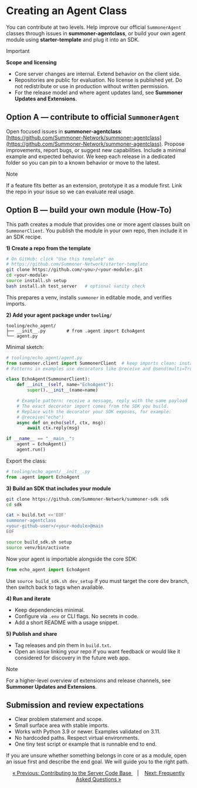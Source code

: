 # Creating an Agent Class

You can contribute at two levels. Help improve our official `SummonerAgent` classes through issues in **summoner-agentclass**, or build your own agent module using **starter-template** and plug it into an SDK.

> [!IMPORTANT]
> **Scope and licensing**
>
> * Core server changes are internal. Extend behavior on the client side.
> * Repositories are public for evaluation. No license is published yet. Do not redistribute or use in production without written permission.
> * For the release model and where agent updates land, see **Summoner Updates and Extensions**.

## Option A — contribute to official `SummonerAgent`

Open focused issues in **summoner-agentclass**: [https://github.com/Summoner-Network/summoner-agentclass](https://github.com/Summoner-Network/summoner-agentclass).
Propose improvements, report bugs, or suggest new capabilities. Include a minimal example and expected behavior. We keep each release in a dedicated folder so you can pin to a known behavior or move to the latest.

> [!NOTE]
> If a feature fits better as an extension, prototype it as a module first. Link the repo in your issue so we can evaluate real usage.

## Option B — build your own module (How-To)

This path creates a module that provides one or more agent classes built on `SummonerClient`. You publish the module in your own repo, then include it in an SDK recipe.

**1) Create a repo from the template**

```bash
# On GitHub: click "Use this template" on
# https://github.com/Summoner-Network/starter-template
git clone https://github.com/<you>/<your-module>.git
cd <your-module>
source install.sh setup
bash install.sh test_server   # optional sanity check
```

This prepares a venv, installs `summoner` in editable mode, and verifies imports.

**2) Add your agent package under `tooling/`**

```
tooling/echo_agent/
├── __init__.py        # from .agent import EchoAgent
└── agent.py
```

Minimal sketch:

```python
# tooling/echo_agent/agent.py
from summoner.client import SummonerClient  # keep imports clean; installed by setup
# Patterns in examples use decorators like @receive and @send(multi=True)

class EchoAgent(SummonerClient):
    def __init__(self, name="EchoAgent"):
        super().__init__(name=name)

    # Example pattern: receive a message, reply with the same payload
    # The exact decorator import comes from the SDK you build.
    # Replace with the decorator your SDK exposes, for example:
    # @receive("echo")
    async def on_echo(self, ctx, msg):
        await ctx.reply(msg)

if __name__ == "__main__":
    agent = EchoAgent()
    agent.run()
```

Export the class:

```python
# tooling/echo_agent/__init__.py
from .agent import EchoAgent
```

**3) Build an SDK that includes your module**

```bash
git clone https://github.com/Summoner-Network/summoner-sdk sdk
cd sdk

cat > build.txt <<'EOF'
summoner-agentclass
<your-github-user>/<your-module>@main
EOF

source build_sdk.sh setup
source venv/bin/activate
```

Now your agent is importable alongside the core SDK:

```python
from echo_agent import EchoAgent
```

Use `source build_sdk.sh dev_setup` if you must target the core dev branch, then switch back to tags when available.

**4) Run and iterate**

* Keep dependencies minimal.
* Configure via `.env` or CLI flags. No secrets in code.
* Add a short README with a usage snippet.

**5) Publish and share**

* Tag releases and pin them in `build.txt`.
* Open an issue linking your repo if you want feedback or would like it considered for discovery in the future web app.

> [!NOTE]
> For a higher-level overview of extensions and release channels, see **Summoner Updates and Extensions**.

## Submission and review expectations

* Clear problem statement and scope.
* Small surface area with stable imports.
* Works with Python 3.9 or newer. Examples validated on 3.11.
* No hardcoded paths. Respect virtual environments.
* One tiny test script or example that is runnable end to end.

If you are unsure whether something belongs in core or as a module, open an issue first and describe the end goal. We will guide you to the right path.

<p align="center">
  <a href="server_code.md">&laquo; Previous: Contributing to the Server Code Base </a> &nbsp;&nbsp;&nbsp;|&nbsp;&nbsp;&nbsp; <a href="../../faq/index.md">Next: Frequently Asked Questions &raquo;</a>
</p>
